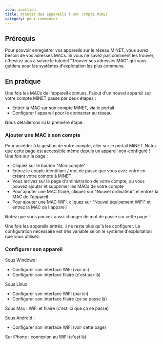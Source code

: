 ```yaml
---
icon: question
title: Ajouter des appareils à son compte MiNET
category: pour-commencer
---
```


## Prérequis

Pour pouvoir enregistrer vos appareils sur le réseau MiNET, vous aurez besoin de vos adresses MACs. Si vous ne savez pas comment les trouver, n'hésitez pas à suivre le tutoriel "Trouver ses adresses MAC" qui vous guidera pour les systèmes d'explotation les plus communs.

## En pratique

Une fois les MACs de l'appareil connues, l'ajout d'un nouvel appareil sur votre compte MiNET passe par deux étapes :

- Entrer la MAC sur son compte MiNET, via le portail
- Configurer l'appareil pour le connecter au réseau

Nous détaillerons ici la première étape.


### Ajouter une MAC à son compte

Pour accéder à la gestion de votre compte, aller sur le portail MiNET. Notez que cette page est accessible même depuis un appareil non-configuré !
Une fois sur la page :

- Cliquez sur le bouton "Mon compte"
- Entrez le couple identifiant / mot de passe que vous avez entré en créant votre compte à MiNET
- Vous arrivez sur la page d'aministration de votre compte, ou vous pouvez ajouter et supprimer les MACs de votre compte
- Pour ajouter une MAC filaire, cliquez sur "Nouvel ordinateur" et entrez la MAC de l'appareil
- Pour ajouter une MAC WiFi, cliquez sur "Nouvel équipement WiFi" et entrez la MAC de l'appareil

Notez que vous pouvez aussi changer de mot de passe sur cette page !

Une fois les appareils entrés, il ne reste plus qu'à les configurer. La configuration nécessaire est très variable selon le système d'exploitation que vous utilisez.


### Configurer son appareil

Sous Windows :
- Configurer son interface WiFi (voir ici)
- Configurer son interface filaire (c'est par là)

Sous Linux :
- Configurer son interface WiFi (par ici)
- Configurer son interface filaire (ça se passe là)

Sous Mac : WiFi et filaire (c'est ici que ça se passe)

Sous Android :
- Configurer son interface WiFi (voir cette page)

Sur iPhone : connexion au WiFi (c'est là)